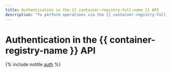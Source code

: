 ```yaml
---
title: Authentication in the {{ container-registry-full-name }} API
description: "To perform operations via the {{ container-registry-full-name }} API, you need to obtain an IAM token for your account. Specify the received IAM token when accessing {{ yandex-cloud }} resources via the API in the format — Authorization: Bearer <IAM-TOKEN> "
---
```


# Authentication in the {{ container-registry-name }} API

{% include notitle [auth](../../_includes/authentication.md) %}
